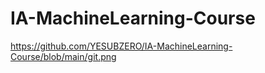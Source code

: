 # IA-MachineLearning-Course
https://github.com/YESUBZERO/IA-MachineLearning-Course/blob/main/git.png
